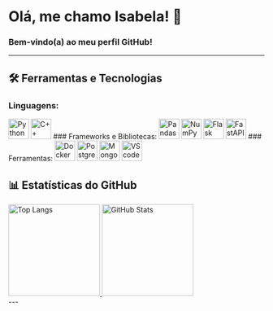 # Olá, me chamo Isabela! 👋

### Bem-vindo(a) ao meu perfil GitHub! 

---

## 🛠️ Ferramentas e Tecnologias
### Linguagens:
<div>
<img loading="lazy" src="https://cdn.jsdelivr.net/gh/devicons/devicon/icons/python/python-original.svg" width="40" height="40" alt="Python"/>
<img loading="lazy" src="https://cdn.jsdelivr.net/gh/devicons/devicon/icons/cplusplus/cplusplus-original.svg" width="40" height="40" alt="C++"/>
### Frameworks e Bibliotecas:
<img loading="lazy" src="https://cdn.jsdelivr.net/gh/devicons/devicon@latest/icons/pandas/pandas-plain-wordmark.svg" width="40", height="40" alt="Pandas"/>
<img loading="lazy" src="https://cdn.jsdelivr.net/gh/devicons/devicon@latest/icons/numpy/numpy-original-wordmark.svg" width="40", height="40" alt="NumPy"/>          
<img loading="lazy" src="https://cdn.jsdelivr.net/gh/devicons/devicon@latest/icons/flask/flask-original.svg" width="40" height="40" alt="Flask"/>
<img loading="lazy" src="https://cdn.jsdelivr.net/gh/devicons/devicon@latest/icons/fastapi/fastapi-original.svg" width="40" height="40" alt="FastAPI"/>
### Ferramentas:
  <img loading="lazy" src="https://cdn.jsdelivr.net/gh/devicons/devicon@latest/icons/docker/docker-original.svg" width="40" height="40" alt="Docker"/>
  <img loading="lazy" src="https://cdn.jsdelivr.net/gh/devicons/devicon@latest/icons/postgresql/postgresql-original.svg" width="40" height="40" alt="Postgres"/>
  <img loading="lazy" src="https://cdn.jsdelivr.net/gh/devicons/devicon@latest/icons/mongodb/mongodb-original.svg" width="40" height="40" alt="MongoDB"/>
  <img src="https://cdn.jsdelivr.net/gh/devicons/devicon@latest/icons/vscode/vscode-original.svg" width="40" height="40" alt="VScode"/>        
</div>

## 📊 Estatísticas do GitHub

<div>
  <a href="https://github.com/isabela1s">
    <img loading="lazy" height="180em" src="https://github-readme-stats.vercel.app/api/top-langs/?username=isabela1s&layout=compact&langs_count=7&theme=dracula" alt="Top Langs"/>
  </a>
  <a href="https://github.com/isabela1s">
    <img loading="lazy" height="180em" src="https://github-readme-stats.vercel.app/api?username=isabela1s&show_icons=true&theme=dracula&include_all_commits=true&count_private=true" alt="GitHub Stats"/>
  </a>
</div>
---
<!--  
## 🌱 Estou aprendendo
## 🛠️ Projetos em Destaque
## 📂 Projetos Destacados
-->
<!--
### 🤖 Chatbots
1. **[Chatbot QuickStart](https://github.com/**  
   🗨️ Um chatbot básico utilizando **LlamaIndex** e **Anthropic**.

<!--
<div>
  <img loading="lazy" src="https://cdn.jsdelivr.net/gh/devicons/devicon/icons/java/java-original.svg" width="40" height="40" alt="Java"/>
  <img loading="lazy" src="https://cdn.jsdelivr.net/gh/devicons/devicon@latest/icons/nextjs/nextjs-original.svg" width="40" height="40" alt="Next"/>
  <img loading="lazy" src="https://cdn.jsdelivr.net/gh/devicons/devicon@latest/icons/fastapi/fastapi-original.svg" width="40" height="40" alt="FastAPI"/>
</div>

---
---

<picture>
  <source media="(prefers-color-scheme: dark)" srcset="github-snake-dark.svg" />
  <source media="(prefers-color-scheme: light)" srcset="github-snake.svg" />
  <img alt="github-snake" src="github-snake.svg" />
</picture>
## 📫 Contato

- 🌐 [Meu LinkedIn](https://www.linkedin.com/in/do/)
- 📧 **Email:** sgmail.com
- 🐦 [Meu Twitter](htv) *(Em construção 🚀)*

---

Sinta-se à vontade para entrar em contato ou colaborar em projetos! 😊

-->

